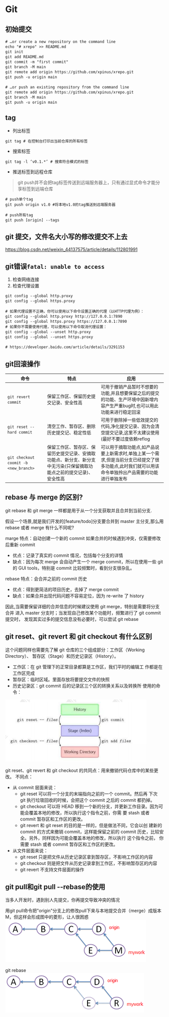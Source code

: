 # Git

## 初始提交
```shell
# …or create a new repository on the command line
echo "# xrepo" >> README.md
git init
git add README.md
git commit -m "first commit"
git branch -M main
git remote add origin https://github.com/xpinus/xrepo.git
git push -u origin main

# …or push an existing repository from the command line
git remote add origin https://github.com/xpinus/xrepo.git
git branch -M main
git push -u origin main
```

## tag
- 列出标签
```shell
git tag # 在控制台打印出当前仓库的所有标签
```
- 搜索标签
```shell
git tag -l ‘v0.1.*’ # 搜索符合模式的标签
```
- 推送标签到远程仓库
> git push并不会把tag标签传送到远端服务器上，只有通过显式命令才能分享标签到远端仓库
```shell
# push单个tag
git push origin v1.0 #将本地v1.0的tag推送到远端服务器

# push所有tag
git push [origin] --tags
```

## git 提交，文件名大小写的修改提交不上去

https://blog.csdn.net/weixin_44137575/article/details/112801991


## git错误`fatal: unable to access`
1. 检查网络连接
2. 检查代理设置
```shell
git config --global http.proxy
git config --global https.proxy

# 如果代理设置不正确，你可以使用以下命令设置正确的代理（以HTTP代理为例）：
git config --global http.proxy http://127.0.0.1:7890
git config --global https.proxy https://127.0.0.1:7890
# 如果你不需要使用代理，可以使用以下命令取消代理设置：
git config --global --unset http.proxy
git config --global --unset https.proxy

# https://developer.baidu.com/article/details/3291153
```

## git回滚操作

|命令|特点|应用|
|---|---|---|
|`git revert commit`|保留工作区、保留历史提交记录、安全性高 | 可用于撤销产品暂时不想要的功能,并且想要保留之后的提交的功能、生产环境中因新增内容产生严重bug时,也可以用此功能来进行稳定回滚|
|`git reset --hard commit`|清空工作、暂存区、删除历史提交记、稳定性低|可用于删除掉一些低效提交的代码,净化提交记录、因为会清空提交记录,这里不太建议使用(最好不要过度依赖reflog|
|`git checkout coomit -b <new_branch>`|保留工作区、暂存区、保留历史提交记录、安摘取功能点、新分支、新分支中无污染(只保留摘取功能点之前的提交记录)、安全性高|可以用于摘取功能点,如产品说要上新需求时,单独上某一个需求,但是当前分支已经提交了很多功能点,此时我们就可以用该命令单独拎出产品需要的功能进行单独发布|


## rebase 与 merge 的区别?

git rebase 和 git merge 一样都是用于从一个分支获取并且合并到当前分支. 

假设一个场景,就是我们开发的[feature/todo]分支要合并到 master 主分支,那么用 rebase 或者 merge 有什么不同呢?

marge 特点：自动创建一个新的 commit 如果合并的时候遇到冲突，仅需要修改 后重新 commit
- 优点：记录了真实的 commit 情况，包括每个分支的详情 
- 缺点：因为每次 merge 会自动产生一个 merge commit，所以在使用一些 git 的 GUI tools，特别是 commit 比较频繁时，看到分支很杂乱。

rebase 特点：会合并之前的 commit 历史
- 优点：得到更简洁的项目历史，去掉了 merge commit 
- 缺点：如果合并出现代码问题不容易定位，因为 re-write 了 history
  
因此,当需要保留详细的合并信息的时候建议使用 git merge，特别是需要将分支合并 进入 master 分支时；当发现自己修改某个功能时，频繁进行了 git commit 提交时， 发现其实过多的提交信息没有必要时，可以尝试 git rebase

## git reset、git revert 和 git checkout 有什么区别

这个问题同样也需要先了解 git 仓库的三个组成部分：工作区（Working Directory）、 暂存区（Stage）和历史记录区（History）。 
- 工作区：在 git 管理下的正常目录都算是工作区，我们平时的编辑工 作都是在工作区完成 
- 暂存区：临时区域。里面存放将要提交文件的快照 
- 历史记录区：git commit 后的记录区三个区的转换关系以及转换所 使用的命令：

![](./asset/reset.png)

git reset、git revert 和 git checkout 的共同点：用来撤销代码仓库中的某些更改。
不同点：
- 从 commit 层面来说：
  - git reset 可以将一个分支的末端指向之前的一个 commit。然后再 下次 git 执行垃圾回收的时候，会把这个 commit 之后的 commit 都扔掉。
  - git checkout 可以将 HEAD 移到一个新的分支，并更新工作目录。因为可能会覆盖本地的修改，所以执行这个指令之前，你需 要 stash 或者 commit 暂存区和工作区的更改。
  - git revert 和 git reset 的目的是一样的，但是做法不同，它会以创 建新的 commit 的方式来撤销 commit，这样能保留之前的 commit 历史，比较安全。另外，同样因为可能会覆盖本地的修改，所以执行 这个指令之前， 你需要 stash 或者 commit 暂存区和工作区的更改。
- 从文件层面来说：
  - git reset 只是把文件从历史记录区拿到暂存区，不影响工作区的内容
  - git checkout 则是把文件从历史记录拿到工作区，不影响暂存区的内容
  - git revert 不支持文件层面的操作

## git pull和git pull --rebase的使用

当多人开发时，遇到别人先提交，你再提交导致冲突的情况

用git pull命令把"origin"分支上的修改pull下来与本地提交合并（merge）成版本M，但这样会形成图中的菱形，让人很困惑
![](./asset/git_merge.png)

git rebase
![](./asset/git_rebase.png)
